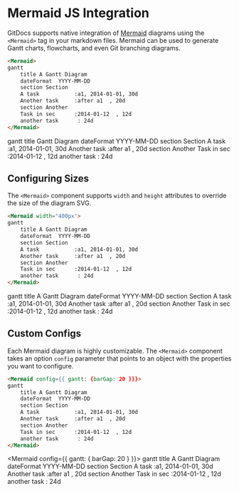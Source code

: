 # Mermaid JS Integration

GitDocs supports native integration of [Mermaid](https://mermaidjs.github.io/) diagrams using the `<Mermaid>` tag in your markdown files. Mermaid can be used to generate Gantt charts, flowcharts, and even Git branching diagrams.

```markdown
<Mermaid>
gantt
    title A Gantt Diagram
    dateFormat  YYYY-MM-DD
    section Section
    A task           :a1, 2014-01-01, 30d
    Another task     :after a1  , 20d
    section Another
    Task in sec      :2014-01-12  , 12d
    another task      : 24d
</Mermaid>
```

<Mermaid>
gantt
    title Gantt Diagram
    dateFormat  YYYY-MM-DD
    section Section
    A task           :a1, 2014-01-01, 30d
    Another task     :after a1  , 20d
    section Another
    Task in sec      :2014-01-12  , 12d
    another task      : 24d
</Mermaid>

## Configuring Sizes

The `<Mermaid>` component supports `width` and `height` attributes to override the size of the diagram SVG. 

```markdown
<Mermaid width="400px">
gantt
    title A Gantt Diagram
    dateFormat  YYYY-MM-DD
    section Section
    A task           :a1, 2014-01-01, 30d
    Another task     :after a1  , 20d
    section Another
    Task in sec      :2014-01-12  , 12d
    another task      : 24d
</Mermaid>
```

<Mermaid width="400">
gantt
    title A Gantt Diagram
    dateFormat  YYYY-MM-DD
    section Section
    A task           :a1, 2014-01-01, 30d
    Another task     :after a1  , 20d
    section Another
    Task in sec      :2014-01-12  , 12d
    another task      : 24d
</Mermaid>

## Custom Configs

Each Mermaid diagram is highly customizable. The `<Mermaid>` component takes an option `config` parameter that points to an object with the properties you want to configure.

```markdown
<Mermaid config={{ gantt: {barGap: 20 }}}>
gantt
    title A Gantt Diagram
    dateFormat  YYYY-MM-DD
    section Section
    A task           :a1, 2014-01-01, 30d
    Another task     :after a1  , 20d
    section Another
    Task in sec      :2014-01-12  , 12d
    another task      : 24d
</Mermaid>
```

<Mermaid config={{ gantt: { barGap: 20 } }}>
gantt
    title A Gantt Diagram
    dateFormat  YYYY-MM-DD
    section Section
    A task           :a1, 2014-01-01, 30d
    Another task     :after a1  , 20d
    section Another
    Task in sec      :2014-01-12  , 12d
    another task      : 24d
</Mermaid>